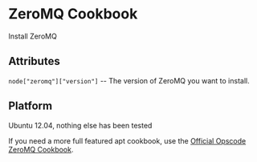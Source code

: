 # ZeroMQ Cookbook

Install ZeroMQ

## Attributes

`node["zeromq"]["version"]` -- The version of ZeroMQ you want to install.

## Platform

Ubuntu 12.04, nothing else has been tested

If you need a more full featured apt cookbook,
use the [Official Opscode ZeroMQ Cookbook](https://github.com/opscode-cookbooks/zeromq).

